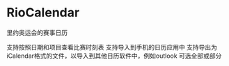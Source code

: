 # RioCalendar
里约奥运会的赛事日历

支持按照日期和项目查看比赛时刻表
支持导入到手机的日历应用中
支持导出为iCalendar格式的文件，以导入到其他日历软件中，例如outlook
可选全部或部分
